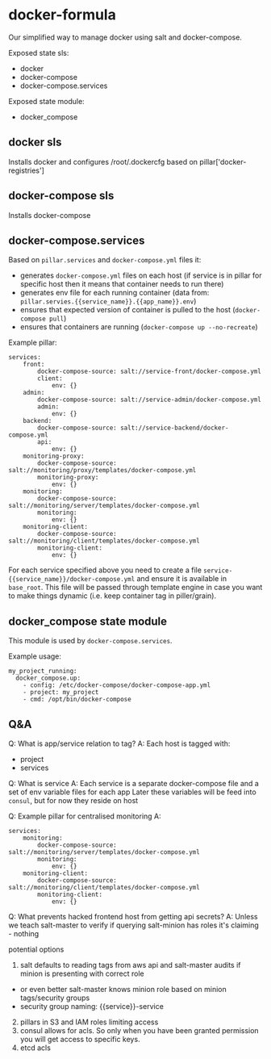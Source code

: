 docker-formula
==============
Our simplified way to manage docker using salt and docker-compose.

Exposed state sls:
- docker
- docker-compose
- docker-compose.services

Exposed state module:
- docker_compose


docker sls
----------
Installs docker and configures /root/.dockercfg based on pillar['docker-registries']


docker-compose sls
------------------
Installs docker-compose


docker-compose.services
-----------------------
Based on `pillar.services` and `docker-compose.yml` files it:
- generates `docker-compose.yml` files on each host (if service is in pillar for specific host then it means that container needs to run there)
- generates env file for each running container (data from: `pillar.servies.{{service_name}}.{{app_name}}.env`)
- ensures that expected version of container is pulled to the host (`docker-compose pull`)
- ensures that containers are running (`docker-compose up --no-recreate`)

Example pillar:
```
services:
    front:
        docker-compose-source: salt://service-front/docker-compose.yml
        client:
            env: {}
    admin:
        docker-compose-source: salt://service-admin/docker-compose.yml
        admin:
            env: {}
    backend:
        docker-compose-source: salt://service-backend/docker-compose.yml
        api:
            env: {}
    monitoring-proxy:
        docker-compose-source: salt://monitoring/proxy/templates/docker-compose.yml
        monitoring-proxy:
            env: {}
    monitoring:
        docker-compose-source: salt://monitoring/server/templates/docker-compose.yml
        monitoring:
            env: {}
    monitoring-client:
        docker-compose-source: salt://monitoring/client/templates/docker-compose.yml
        monitoring-client:
            env: {}
```

For each service specified above you need to create a file `service-{{service_name}}/docker-compose.yml` 
and ensure it is available in `base_root`. This file will be passed through template engine in case you want to 
make things dynamic (i.e. keep container tag in piller/grain).


docker_compose state module
---------------------------
This module is used by `docker-compose.services`.

Example usage:
```
my_project_running:
  docker_compose.up:
    - config: /etc/docker-compose/docker-compose-app.yml
    - project: my_project
    - cmd: /opt/bin/docker-compose
```


Q&A
---

Q: What is app/service relation to tag?
A: Each host is tagged with: 
- project
- services


Q: What is service
A: Each service is a separate docker-compose file and a set of env variable files for each app
Later these variables will be feed into `consul`, but for now they reside on host


Q: Example pillar for centralised monitoring
A:
```
services:
    monitoring:
        docker-compose-source: salt://monitoring/server/templates/docker-compose.yml
        monitoring:
            env: {}
    monitoring-client:
        docker-compose-source: salt://monitoring/client/templates/docker-compose.yml
        monitoring-client:
            env: {}
```


Q: What prevents hacked frontend host from getting api secrets?
A: Unless we teach salt-master to verify if querying salt-minion has roles it's claiming - nothing

potential options
1) salt defaults to reading tags from aws api and salt-master audits if minion is presenting with correct role
- or even better salt-master knows minion role based on minion tags/security groups
- security group naming: {{service}}-service
2) pillars in S3 and IAM roles limiting access
3) consul allows for acls. So only when you have been granted permission you will get access to specific keys.
4) etcd acls
